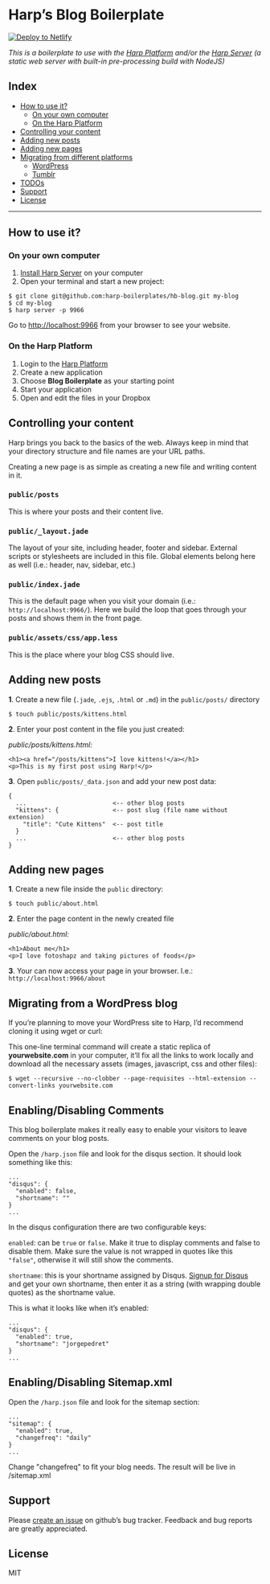 # Harp’s Blog Boilerplate

<!-- Markdown snippet -->
[![Deploy to Netlify](https://www.netlify.com/img/deploy/button.svg)](https://app.netlify.com/start/deploy?repository=https://github.com/harp-boilerplates/hb-blog)

_This is a boilerplate to use with the [Harp Platform](http://harp.io/) and/or the [Harp Server](http://harpjs.com/) (a static web server with built-in pre-processing build with NodeJS)_

## Index

- [How to use it?](#how-to-use-it)
    - [On your own computer](#on-your-own-computer)
    - [On the Harp Platform](#on-the-harp-platform)
- [Controlling your content](#controlling-your-content)
- [Adding new posts](#adding-new-posts)
- [Adding new pages](#adding-new-pages)
- [Migrating from different platforms](#migrating-from-different-platforms)
    - [WordPress](#wordpress)
    - [Tumblr](#tumblr)
- [TODOs](#todos)
- [Support](#support)
- [License](#license)

---

## How to use it?

### On your own computer

1. [Install Harp Server](http://harpjs.com/docs/environment/install) on your computer
2. Open your terminal and start a new project:

````
$ git clone git@github.com:harp-boilerplates/hb-blog.git my-blog
$ cd my-blog
$ harp server -p 9966
````

Go to [http://localhost:9966](http://localhost:9966/) from your browser to see your website.

### On the Harp Platform

1. Login to the [Harp Platform](http://harp.io/)
2. Create a new application
3. Choose __Blog Boilerplate__ as your starting point
4. Start your application
5. Open and edit the files in your Dropbox

## Controlling your content

Harp brings you back to the basics of the web. Always keep in mind that your directory structure and file names are your URL paths.

Creating a new page is as simple as creating a new file and writing content in it.

### `public/posts`

This is where your posts and their content live.

### `public/_layout.jade`

The layout of your site, including header, footer and sidebar. External scripts or stylesheets are included in this file. Global elements belong here as well (i.e.: header, nav, sidebar, etc.)

### `public/index.jade`

This is the default page when you visit your domain (i.e.: `http://localhost:9966/`). Here we build the loop that goes through your posts and shows them in the front page.

### `public/assets/css/app.less`

This is the place where your blog CSS should live.

## Adding new posts

__1__. Create a new file (`.jade`, `.ejs`, `.html` or `.md`) in the `public/posts/` directory

````
$ touch public/posts/kittens.html
````

__2__. Enter your post content in the file you just created:

_public/posts/kittens.html:_

````
<h1><a href="/posts/kittens">I love kittens!</a></h1>
<p>This is my first post using Harp!</p>
````

__3__. Open `public/posts/_data.json` and add your new post data:

````
{
  ...                        <-- other blog posts
  "kittens": {               <-- post slug (file name without extension)
    "title": "Cute Kittens"  <-- post title
  }
  ...                        <-- other blog posts
}
````

## Adding new pages

__1__. Create a new file inside the `public` directory:

````
$ touch public/about.html
````

__2__. Enter the page content in the newly created file

_public/about.html:_

````
<h1>About me</h1>
<p>I love fotoshapz and taking pictures of foods</p>
````

__3__. Your can now access your page in your browser. I.e.: `http://localhost:9966/about`

## Migrating from a WordPress blog

If you’re planning to move your WordPress site to Harp, I’d recommend cloning it using wget or curl:

This one-line terminal command will create a static replica of __yourwebsite.com__ in your computer, it’ll fix all the links to work locally and download all the necessary assets (images, javascript, css and other files):

```
$ wget --recursive --no-clobber --page-requisites --html-extension --convert-links yourwebsite.com
```

## Enabling/Disabling Comments

This blog boilerplate makes it really easy to enable your visitors to leave comments on your blog posts.

Open the `/harp.json` file and look for the disqus section. It should look something like this:

```
...
"disqus": {
  "enabled": false,
  "shortname": ""
}
...
```

In the disqus configuration there are two configurable keys:

`enabled`: can be `true` or `false`. Make it true to display comments and false to disable them. Make sure the value is not wrapped in quotes like this `"false"`, otherwise it will still show the comments.

`shortname`: this is your shortname assigned by Disqus. [Signup for Disqus](https://disqus.com/admin/signup/) and get your own shortname, then enter it as a string (with wrapping double quotes) as the shortname value.

This is what it looks like when it’s enabled:

```
...
"disqus": {
  "enabled": true,
  "shortname": "jorgepedret"
}
...
```

## Enabling/Disabling Sitemap.xml

Open the `/harp.json` file and look for the sitemap section:

```
...
"sitemap": {
  "enabled": true,
  "changefreq": "daily"
}
...
```

Change "changefreq" to fit your blog needs. The result will be live in /sitemap.xml

## Support

Please [create an issue](https://github.com/harp-boilerplates/hb-blog/issues) on github’s bug tracker. Feedback and bug reports are greatly appreciated.

## License

MIT
